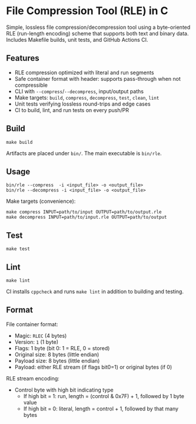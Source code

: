 # File Compression Tool (RLE) in C

Simple, lossless file compression/decompression tool using a byte-oriented RLE
(run-length encoding) scheme that supports both text and binary data. Includes
Makefile builds, unit tests, and GitHub Actions CI.

## Features

- RLE compression optimized with literal and run segments
- Safe container format with header: supports pass-through when not compressible
- CLI with `--compress`/`--decompress`, input/output paths
- Make targets: `build`, `compress`, `decompress`, `test`, `clean`, `lint`
- Unit tests verifying lossless round-trips and edge cases
- CI to build, lint, and run tests on every push/PR

## Build

```
make build
```

Artifacts are placed under `bin/`. The main executable is `bin/rle`.

## Usage

```
bin/rle --compress  -i <input_file> -o <output_file>
bin/rle --decompress -i <input_file> -o <output_file>
```

Make targets (convenience):

```
make compress INPUT=path/to/input OUTPUT=path/to/output.rle
make decompress INPUT=path/to/input.rle OUTPUT=path/to/output
```

## Test

```
make test
```

## Lint

```
make lint
```

CI installs `cppcheck` and runs `make lint` in addition to building and testing.

## Format

File container format:

- Magic: `RLEC` (4 bytes)
- Version: `1` (1 byte)
- Flags: 1 byte (bit 0: 1 = RLE, 0 = stored)
- Original size: 8 bytes (little endian)
- Payload size: 8 bytes (little endian)
- Payload: either RLE stream (if flags bit0=1) or original bytes (if 0)

RLE stream encoding:

- Control byte with high bit indicating type
  - If high bit = 1: run, length = (control & 0x7F) + 1, followed by 1 byte value
  - If high bit = 0: literal, length = control + 1, followed by that many bytes

